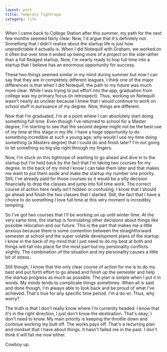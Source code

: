 ```yaml
---
layout: post
title: Temprary Tightrope
category: life
---
```

When I came back to College Station after this summer, my path for the next few months seemed fairly clear. Now, I'd argue that it's definitely not. Something that I didn't realize about the startup life is just how unpredictable it actually is. When I did Notequill with Graham, we worked on it often but over time it ended up being more of a project on the side rather than a full fledged startup. Now, I'm nearly ready to hop full time into a startup that I believe has an enormous opportunity for success.

These two things seemed similar in my mind during summer but now I can say that they are in completely different leagues. I think one of the major differences is that when I did Notequill, the path to my future was much more clear. While I was trying to put effort into the app, graduation from college was my primary focus (in retrospect). Thus, working on Notequill wasn't nearly as unclear because I knew that I would continue to work on school stuff in pursuance of my degree. Now, things are different.

Now that I'm graduated, I'm at a point where I can absolutely start doing something full time. Even though I've returned to school for a Master degree, I'm starting to see that the second degree might not be the best use of my time at this stage in my life. I have a huge opportunity to do something incredible at such a young age; why would I use my time doing something (a Masters degree) that I could do and finish later? I'm not going to let something so big slip right through my fingers.

Now, I'm stuck on this tightrope of wanting to go ahead and dive in to the startup but I'm held back by the fact that I'm taking two courses for my degree. In the back of my mind I know I can take them later and that makes me want to put them aside and make the startup my number one priority. Still, I've already paid for those courses so it would be a silly decision financially to drop the classes and jump into full time work. The correct course of action here really isn't hidden or confusing. I know that I should go ahead and finish the two classes that I started. Still, the fact that I have a choice to do something I love full time at this very moment is incredibly tempting. 

So I've got two courses that I'll be working on up until winter time. At the very same time, the startup is formulating other decisions about things like possible relocation and our future. This is the part that makes me a little anxious because there is some contention between the straightforward semester at school and the super volatile development plans of the startup. I know in the back of my mind that I just need to do my best at both and things will fall into place for the most part but my personality  conflicts slightly. The combination of the situation and my personality causes a little bit of stress.

Still though, I know that the only clear course of action for me is to do my best and put forth effort to go ahead and finish up the semester and help the startup progress as much as possible. The plan is simple when I put it in words. My minds tends to complicate things sometimes. When all is said and done though, I'm always able to look back and be proud of what I've achieved. That's true for any specific time period. I'm a do-er. Thus, why worry?

The truth is that I don't really know where I'm currently headed. I know that it's in the right direction, I just don't know the destination. That's okay; I don't need to know. My main priority is keeping the throttle down and continue working my butt off. The works pays off. That's a recurring plan and mindset that I have about things. It hasn't failed me in the past. I don't think it will fail me now either. 

Cowboy up.
